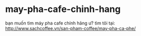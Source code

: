 may-pha-cafe-chinh-hang
=======================

bạn muốn tìm máy pha cafe chính hãng ư? tìm tôi tại: http://www.sachcoffee.vn/san-pham-coffee/may-pha-ca-phe/
